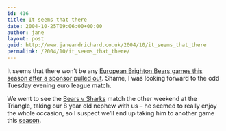 ```yaml
---
id: 416
title: It seems that there
date: 2004-10-25T09:06:00+00:00
author: jane
layout: post
guid: http://www.janeandrichard.co.uk/2004/10/it_seems_that_there
permalink: /2004/10/it_seems_that_there/
---
```

It seems that there won&#8217;t be any [European Brighton Bears games this season after a sponsor pulled out](http://www.brightonbears.com/news/news_detail.asp?news_id=763). Shame, I was looking forward to the odd Tuesday evening euro league match.

We went to see the [Bears v Sharks](http://www.brightonbears.com/news/news_detail.asp?news_id=746) match the other weekend at the Triangle, taking our 8 year old nephew with us &#8211; he seemed to really enjoy the whole occasion, so I suspect we&#8217;ll end up taking him to another game this [season](http://www.brightonbears.com/fixtures/fixtures.asp).